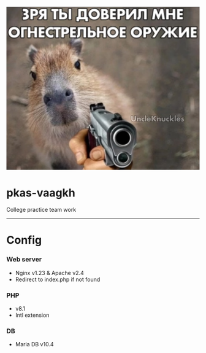![зря ты доверил мне...](https://github.com/loooltooot/pkas-vaagkh/blob/main/static/2.png)
# pkas-vaagkh
College practice team work

---

# Config

### Web server
- Nginx v1.23 & Apache v2.4
- Redirect to index.php if not found

### PHP
- v8.1
- Intl extension

### DB
- Maria DB v10.4
